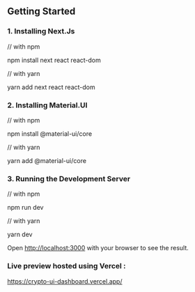 ## Getting Started


### 1. Installing Next.Js 
   
   // with npm
   
   npm install next react react-dom
   
   // with yarn
   
   yarn add next react react-dom
   
   
### 2. Installing Material.UI
  
  // with npm
   
  npm install @material-ui/core

  // with yarn
  
  yarn add @material-ui/core

### 3. Running the Development Server

  // with npm
   
  npm run dev
  
  // with yarn
  
  yarn dev


Open [http://localhost:3000](http://localhost:3000) with your browser to see the result.

### Live preview hosted using Vercel :


https://crypto-ui-dashboard.vercel.app/
